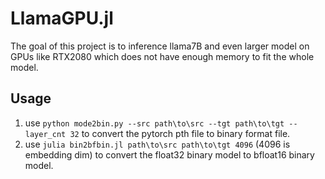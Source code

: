 # LlamaGPU.jl

The goal of this project is to inference llama7B and even larger model on GPUs like RTX2080 which does not have enough memory to fit the whole model.

## Usage

1. use `python mode2bin.py --src path\to\src --tgt path\to\tgt --layer_cnt 32` to convert the pytorch pth file to binary format file.
2. use `julia bin2bfbin.jl path\to\src path\to\tgt 4096` (4096 is embedding dim) to convert the float32 binary model to bfloat16 binary model.
